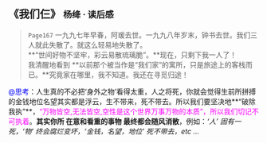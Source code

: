 ## 《我们仨》 <small>杨绛 · 读后感</small>

> `Page167` 一九九七年早春，阿瑗去世。一九九八年岁末，钟书去世。我们三人就此失散了。就这么轻易地失散了。<br>
> **“世间好物不坚牢，彩云易散琉璃脆”。**现在，只剩下我一人了！<br>
> 我清醒地看到 **以前那个被当作是“我们家”的寓所，只是旅途上的客栈而已。**究竟家在哪里，我不知道。我还在寻觅归途！

<font color="blue">@思考</font>：人生真的不必把‘身外之物’看得太重，人之将死，你就会觉得生前所拼搏的金钱地位名望其实都是浮云，生不带来，死不带去。所以我们要坚决地**“破除我执”**，<font color="#ff00ff">“万物皆空,无法皆空,空性是这个世界万事万物的本质”，所以我们切记不可执着</font>。**其实你所 在意和看重的事物 最终都会随风消散**，例如：*‘人’ 固有一死，‘物’ 终会腐烂变坏，‘金钱，名望，地位’ 死不带去，etc ...*

